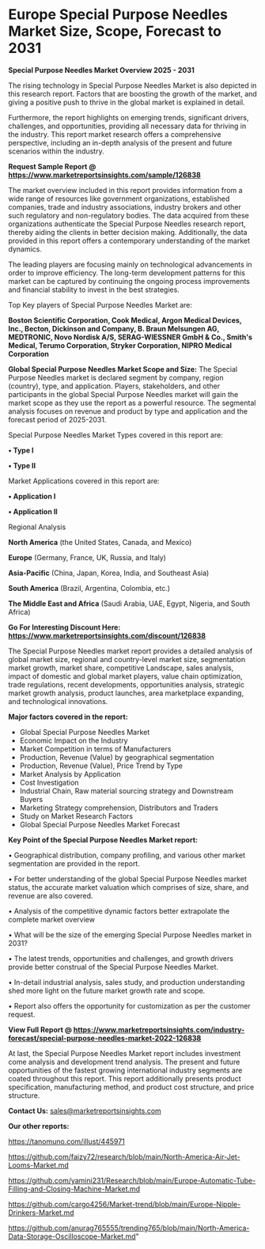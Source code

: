 # Europe Special Purpose Needles Market Size, Scope, Forecast to 2031

<Strong> Special Purpose Needles Market Overview 2025 - 2031</strong>

The rising technology in Special Purpose Needles Market is also depicted in this research report. Factors that are boosting the growth of the market, and giving a positive push to thrive in the global market is explained in detail.

Furthermore, the report highlights on emerging trends, significant drivers, challenges, and opportunities, providing all necessary data for thriving in the industry. This report market research offers a comprehensive perspective, including an in-depth analysis of the present and future scenarios within the industry.

<strong>Request Sample Report @ <a href=https://www.marketreportsinsights.com/sample/126838>https://www.marketreportsinsights.com/sample/126838</a></strong>

The market overview included in this report provides information from a wide range of resources like government organizations, established companies, trade and industry associations, industry brokers and other such regulatory and non-regulatory bodies. The data acquired from these organizations authenticate the Special Purpose Needles research report, thereby aiding the clients in better decision making. Additionally, the data provided in this report offers a contemporary understanding of the market dynamics.

The leading players are focusing mainly on technological advancements in order to improve efficiency. The long-term development patterns for this market can be captured by continuing the ongoing process improvements and financial stability to invest in the best strategies.

Top Key players of Special Purpose Needles Market are:

<strong>Boston Scientific Corporation, Cook Medical, Argon Medical Devices, Inc., Becton, Dickinson and Company, B. Braun Melsungen AG, MEDTRONIC, Novo Nordisk A/S, SERAG-WIESSNER GmbH & Co., Smith's Medical, Terumo Corporation, Stryker Corporation, NIPRO Medical Corporation</strong>

<strong><b>Global Special Purpose Needles Market Scope and Size:</b></strong>
The Special Purpose Needles market is declared segment by company, region (country), type, and application. Players, stakeholders, and other participants in the global Special Purpose Needles market will gain the market scope as they use the report as a powerful resource. The segmental analysis focuses on revenue and product by type and application and the forecast period of 2025-2031.

Special Purpose Needles Market Types covered in this report are:

<strong>• Type I

• Type II</strong>

Market Applications covered in this report are:

<strong>• Application I

• Application II</strong> 

Regional Analysis

<strong>North America</strong> (the United States, Canada, and Mexico)

<strong>Europe</strong> (Germany, France, UK, Russia, and Italy)

<strong>Asia-Pacific</strong> (China, Japan, Korea, India, and Southeast Asia)

<strong>South America</strong> (Brazil, Argentina, Colombia, etc.)

<strong>The Middle East and Africa</strong> (Saudi Arabia, UAE, Egypt, Nigeria, and South Africa)

<strong>Go For Interesting Discount Here: <a href=https://www.marketreportsinsights.com/discount/126838>https://www.marketreportsinsights.com/discount/126838</a></strong>

The Special Purpose Needles market report provides a detailed analysis of global market size, regional and country-level market size, segmentation market growth, market share, competitive Landscape, sales analysis, impact of domestic and global market players, value chain optimization, trade regulations, recent developments, opportunities analysis, strategic market growth analysis, product launches, area marketplace expanding, and technological innovations.

<strong><b>Major factors covered in the report:</b></strong>
<ul>
  <li>Global Special Purpose Needles Market </li>
  <li>Economic Impact on the Industry</li>
  <li>Market Competition in terms of Manufacturers</li>
  <li>Production, Revenue (Value) by geographical segmentation</li>
  <li>Production, Revenue (Value), Price Trend by Type</li>
  <li>Market Analysis by Application</li>
  <li>Cost Investigation</li>
  <li>Industrial Chain, Raw material sourcing strategy and Downstream Buyers</li>
  <li>Marketing Strategy comprehension, Distributors and Traders</li>
  <li>Study on Market Research Factors</li>
  <li>Global Special Purpose Needles Market Forecast</li>
</ul>

<strong><b>Key Point of the Special Purpose Needles Market report:</b></strong>

• Geographical distribution, company profiling, and various other market segmentation are provided in the report.

• For better understanding of the global Special Purpose Needles market status, the accurate market valuation which comprises of size, share, and revenue are also covered.

• Analysis of the competitive dynamic factors better extrapolate the complete market overview

• What will be the size of the emerging Special Purpose Needles market in 2031?

• The latest trends, opportunities and challenges, and growth drivers provide better construal of the Special Purpose Needles Market.

• In-detail industrial analysis, sales study, and production understanding shed more light on the future market growth rate and scope.

• Report also offers the opportunity for customization as per the customer request.

<strong><b>View Full Report @ <a href=https://www.marketreportsinsights.com/industry-forecast/special-purpose-needles-market-2022-126838>https://www.marketreportsinsights.com/industry-forecast/special-purpose-needles-market-2022-126838</a></b></strong>


At last, the Special Purpose Needles Market report includes investment come analysis and development trend analysis. The present and future opportunities of the fastest growing international industry segments are coated throughout this report. This report additionally presents product specification, manufacturing method, and product cost structure, and price structure.

<strong>Contact Us:</strong>
sales@marketreportsinsights.com

<strong>Our other reports:</strong>

<a href=https://tanomuno.com/illust/445971>https://tanomuno.com/illust/445971</a>

<a href=https://github.com/faizy72/research/blob/main/North-America-Air-Jet-Looms-Market.md>https://github.com/faizy72/research/blob/main/North-America-Air-Jet-Looms-Market.md</a>

<a href=https://github.com/yamini231/Research/blob/main/Europe-Automatic-Tube-Filling-and-Closing-Machine-Market.md>https://github.com/yamini231/Research/blob/main/Europe-Automatic-Tube-Filling-and-Closing-Machine-Market.md</a>

<a href=https://github.com/cargo4256/Market-trend/blob/main/Europe-Nipple-Drinkers-Market.md>https://github.com/cargo4256/Market-trend/blob/main/Europe-Nipple-Drinkers-Market.md</a>

<a href=https://github.com/anurag765555/trending765/blob/main/North-America-Data-Storage-Oscilloscope-Market.md>https://github.com/anurag765555/trending765/blob/main/North-America-Data-Storage-Oscilloscope-Market.md</a>"
